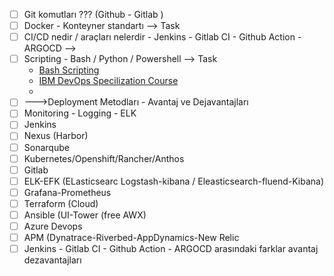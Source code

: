 - [ ] Git komutları ??? (Github - Gitlab )
- [ ] Docker - Konteyner standartı --> Task
- [ ] CI/CD nedir / araçları nelerdir - Jenkins - Gitlab CI - Github Action - ARGOCD -->
- [ ] Scripting - Bash / Python / Powershell --> Task
	* [Bash Scripting](https://linuxconfig.org/bash-scripting-tutorial)
	* [IBM DevOps Specilization 
Course](https://www.coursera.org/professional-certificates/devops-and-software-engineering?skipBrowseRedirect=true#courses)
	* 
- [ ] --->Deployment Metodları - Avantaj ve Dejavantajları
- [ ] Monitoring - Logging - ELK
- [ ] Jenkins
- [ ] Nexus (Harbor)
- [ ] Sonarqube
- [ ] Kubernetes/Openshift/Rancher/Anthos
- [ ] Gitlab
- [ ] ELK-EFK (ELasticsearc Logstash-kibana / Eleasticsearch-fluend-Kibana)
- [ ] Grafana-Prometheus
- [ ] Terraform (Cloud)
- [ ] Ansible (UI-Tower (free AWX)
- [ ] Azure Devops
- [ ] APM (Dynatrace-Riverbed-AppDynamics-New Relic
- [ ] Jenkins - Gitlab CI - Github Action - ARGOCD arasındaki farklar avantaj dezavantajları